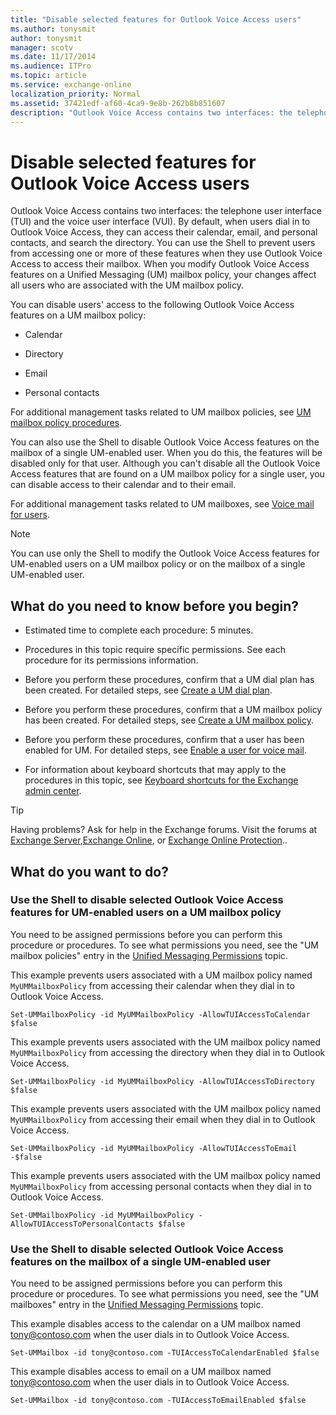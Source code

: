 ```yaml
---
title: "Disable selected features for Outlook Voice Access users"
ms.author: tonysmit
author: tonysmit
manager: scotv
ms.date: 11/17/2014
ms.audience: ITPro
ms.topic: article
ms.service: exchange-online
localization_priority: Normal
ms.assetid: 37421edf-af60-4ca9-9e8b-262b8b851607
description: "Outlook Voice Access contains two interfaces: the telephone user interface (TUI) and the voice user interface (VUI). By default, when users dial in to Outlook Voice Access, they can access their calendar, email, and personal contacts, and search the directory. You can use the Shell to prevent users from accessing one or more of these features when they use Outlook Voice Access to access their mailbox. When you modify Outlook Voice Access features on a Unified Messaging (UM) mailbox policy, your changes affect all users who are associated with the UM mailbox policy."
---
```


# Disable selected features for Outlook Voice Access users

Outlook Voice Access contains two interfaces: the telephone user interface (TUI) and the voice user interface (VUI). By default, when users dial in to Outlook Voice Access, they can access their calendar, email, and personal contacts, and search the directory. You can use the Shell to prevent users from accessing one or more of these features when they use Outlook Voice Access to access their mailbox. When you modify Outlook Voice Access features on a Unified Messaging (UM) mailbox policy, your changes affect all users who are associated with the UM mailbox policy. 
  
You can disable users' access to the following Outlook Voice Access features on a UM mailbox policy:
  
- Calendar
    
- Directory
    
- Email
    
- Personal contacts
    
For additional management tasks related to UM mailbox policies, see [UM mailbox policy procedures](../../voice-mail-unified-messaging/set-up-voice-mail/um-mailbox-policy-procedures.md).
  
You can also use the Shell to disable Outlook Voice Access features on the mailbox of a single UM-enabled user. When you do this, the features will be disabled only for that user. Although you can't disable all the Outlook Voice Access features that are found on a UM mailbox policy for a single user, you can disable access to their calendar and to their email.
  
For additional management tasks related to UM mailboxes, see [Voice mail for users](../../voice-mail-unified-messaging/set-up-voice-mail/voice-mail-for-users.md).
  
> [!NOTE]
> You can use only the Shell to modify the Outlook Voice Access features for UM-enabled users on a UM mailbox policy or on the mailbox of a single UM-enabled user. 
  
## What do you need to know before you begin?

- Estimated time to complete each procedure: 5 minutes.
    
- Procedures in this topic require specific permissions. See each procedure for its permissions information.
    
- Before you perform these procedures, confirm that a UM dial plan has been created. For detailed steps, see [Create a UM dial plan](../../voice-mail-unified-messaging/connect-voice-mail-system/create-um-dial-plan.md).
    
- Before you perform these procedures, confirm that a UM mailbox policy has been created. For detailed steps, see [Create a UM mailbox policy](../../voice-mail-unified-messaging/set-up-voice-mail/create-um-mailbox-policy.md).
    
- Before you perform these procedures, confirm that a user has been enabled for UM. For detailed steps, see [Enable a user for voice mail](../../voice-mail-unified-messaging/set-up-voice-mail/enable-a-user-for-voice-mail.md).
    
- For information about keyboard shortcuts that may apply to the procedures in this topic, see [Keyboard shortcuts for the Exchange admin center](../../accessibility/keyboard-shortcuts-in-admin-center.md).
    
> [!TIP]
> Having problems? Ask for help in the Exchange forums. Visit the forums at [Exchange Server](https://go.microsoft.com/fwlink/p/?linkId=60612),[Exchange Online](https://go.microsoft.com/fwlink/p/?linkId=267542), or [Exchange Online Protection](https://go.microsoft.com/fwlink/p/?linkId=285351).. 
  
## What do you want to do?

### Use the Shell to disable selected Outlook Voice Access features for UM-enabled users on a UM mailbox policy

You need to be assigned permissions before you can perform this procedure or procedures. To see what permissions you need, see the "UM mailbox policies" entry in the [Unified Messaging Permissions](http://technet.microsoft.com/library/d326c3bc-8f33-434a-bf02-a83cc26a5498.aspx) topic. 
  
This example prevents users associated with a UM mailbox policy named  `MyUMMailboxPolicy` from accessing their calendar when they dial in to Outlook Voice Access. 
  
```
Set-UMMailboxPolicy -id MyUMMailboxPolicy -AllowTUIAccessToCalendar $false
```

This example prevents users associated with the UM mailbox policy named  `MyUMMailboxPolicy` from accessing the directory when they dial in to Outlook Voice Access. 
  
```
Set-UMMailboxPolicy -id MyUMMailboxPolicy -AllowTUIAccessToDirectory $false
```

This example prevents users associated with the UM mailbox policy named  `MyUMMailboxPolicy` from accessing their email when they dial in to Outlook Voice Access. 
  
```
Set-UMMailboxPolicy -id MyUMMailboxPolicy -AllowTUIAccessToEmail -$false
```

This example prevents users associated with the UM mailbox policy named  `MyUMMailboxPolicy` from accessing personal contacts when they dial in to Outlook Voice Access. 
  
```
Set-UMMailboxPolicy -id MyUMMailboxPolicy -AllowTUIAccessToPersonalContacts $false
```

### Use the Shell to disable selected Outlook Voice Access features on the mailbox of a single UM-enabled user

You need to be assigned permissions before you can perform this procedure or procedures. To see what permissions you need, see the "UM mailboxes" entry in the [Unified Messaging Permissions](http://technet.microsoft.com/library/d326c3bc-8f33-434a-bf02-a83cc26a5498.aspx) topic. 
  
This example disables access to the calendar on a UM mailbox named tony@contoso.com when the user dials in to Outlook Voice Access. 
  
```
Set-UMMailbox -id tony@contoso.com -TUIAccessToCalendarEnabled $false
```

This example disables access to email on a UM mailbox named tony@contoso.com when the user dials in to Outlook Voice Access. 
  
```
Set-UMMailbox -id tony@contoso.com -TUIAccessToEmailEnabled $false
```


